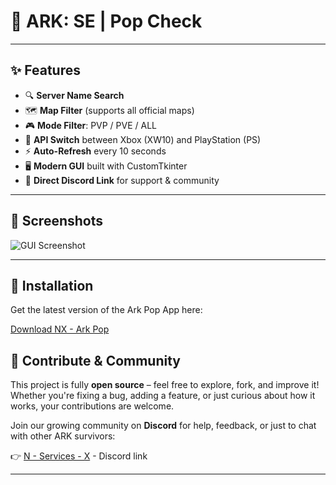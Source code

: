 # 🦖 ARK: SE | Pop Check

---

## ✨ Features

- 🔍 **Server Name Search**
- 🗺️ **Map Filter** (supports all official maps)
- 🎮 **Mode Filter**: PVP / PVE / ALL
- 🔁 **API Switch** between Xbox (XW10) and PlayStation (PS)
- ⚡ **Auto-Refresh** every 10 seconds
- 🖥️ **Modern GUI** built with CustomTkinter
- 💬 **Direct Discord Link** for support & community

---

## 📸 Screenshots

![GUI Screenshot]((https://cdn.discordapp.com/attachments/1341043146569814101/1360755155775258844/image.png?ex=67fc457e&is=67faf3fe&hm=95fd333d291a5ab5de6f24099684cd0acfe19479fc92a82169f79fbe76437162&)) 

---

## 🚀 Installation

Get the latest version of the Ark Pop App here:

[Download NX - Ark Pop](https://cdn.discordapp.com/attachments/1360757090624344276/1360757141916487830/NX_-_ARK_POP.exe?ex=67fc4758&is=67faf5d8&hm=34e634e5253dc7a82ea7aeffb7beeba5c88141bb3b89666207a607715203bc51&)


## 🤝 Contribute & Community

This project is fully **open source** – feel free to explore, fork, and improve it! Whether you're fixing a bug, adding a feature, or just curious about how it works, your contributions are welcome.

Join our growing community on **Discord** for help, feedback, or just to chat with other ARK survivors:

👉 [N - Services - X](https://discord.gg/RtEYex2vmu) - Discord link

---
